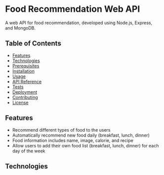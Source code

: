 <h1>Food Recommendation Web API</h1>
<p>A web API for food recommendation, developed using Node.js, Express, and MongoDB.</p>
<h2>Table of Contents</h2>
<ul>
  <li><a href="#features">Features</a></li>
  <li><a href="#technologies">Technologies</a></li>
  <li><a href="#prerequisites">Prerequisites</a></li>
  <li><a href="#installation">Installation</a></li>
  <li><a href="#usage">Usage</a></li>
  <li><a href="#api-reference">API Reference</a></li>
  <li><a href="#tests">Tests</a></li>
  <li><a href="#deployment">Deployment</a></li>
  <li><a href="#contributing">Contributing</a></li>
  <li><a href="#license">License</a></li>
</ul>
<h2 id="features">Features</h2>
<ul>
  <li>Recommend different types of food to the users</li>
  <li>Automatically recommend new food daily (breakfast, lunch, dinner)</li>
  <li>Food information includes name, image, calorie, and recipe</li>
  <li>Allow users to add their own food list (breakfast, lunch, dinner) for each day of the week</li>
</ul>
<h2 id="technologies">Technologies</h2>
<ul>
